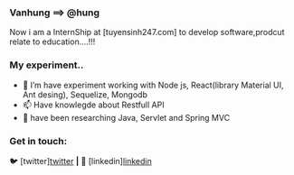 ### Vanhung ==> @hung

Now i am a InternShip at [tuyensinh247.com] to develop software,prodcut relate to education....!!!



### My experiment..
- 🌱 I’m have experiment working with Node js, React(library Material UI, Ant desing), Sequelize, Mongodb
- 📫 Have knowlegde about Restfull API
- 🔭 have been researching Java, Servlet and Spring MVC


### Get in touch:
🐦 [twitter][twitter](https://twitter.com/VanHung54690315) **|**
👔 [linkedin][linkedin](https://www.linkedin.com/in/hung-van-3799081aa/)

